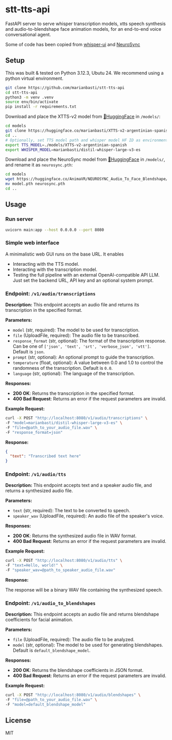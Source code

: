 # stt-tts-api

FastAPI server to serve whisper transcription models, xtts speech synthesis and audio-to-blendshape face animation models, for an end-to-end voice conversational agent.

Some of code has been copied from [whisper-ui](https://github.com/hayabhay/whisper-ui) and [NeuroSync](https://github.com/AnimaVR/NeuroSync_Player)

## Setup
This was built & tested on Python 3.12.3, Ubutu 24.
We recommend using a python virtual environment.

```bash
git clone https://github.com/marianbasti/stt-tts-api
cd stt-tts-api
python3 -m venv .venv
source env/bin/activate
pip install -r requirements.txt
```

Download and place the XTTS-v2 model from [🤗HuggingFace](https://huggingface.co/marianbasti/XTTS-v2-argentinian-spanish) in `/models/`:
```bash
cd models
git clone https://huggingface.co/marianbasti/XTTS-v2-argentinian-spanish
cd ..
# Optionally, set TTS model path and whisper model HF ID as environment variables. These are the default values
export TTS_MODEL=./models/XTTS-v2-argentinian-spanish
export WHISPER_MODEL=marianbasti/distil-whisper-large-v3-es
```

Download and place the NeuroSync model from [🤗HuggingFace](https://huggingface.co/AnimaVR/NEUROSYNC_Audio_To_Face_Blendshape/resolve/main/model.pth?download=true) in `/models/`, and rename it as `neurosync.pth`:
```bash
cd models
wget https://huggingface.co/AnimaVR/NEUROSYNC_Audio_To_Face_Blendshape/resolve/main/model.pth
mv model.pth neurosync.pth
cd ..
```
## Usage

### Run server
```bash
uvicorn main:app --host 0.0.0.0 --port 8080
```


### Simple web interface
A minimalistic web GUI runs on the base URL. It enables
- Interacting with the TTS model.
- Interacting with the transcription model.
- Testing the full pipeline with an external OpenAI-compatible API LLM. Just set the backend URL, API key and an optional system prompt.

### Endpoint: `/v1/audio/transcriptions`

**Description:** This endpoint accepts an audio file and returns its transcription in the specified format.

**Parameters:**

- `model` (str, required): The model to be used for transcription.
- `file` (UploadFile, required): The audio file to be transcribed.
- `response_format` (str, optional): The format of the transcription response. Can be one of `['json', 'text', 'srt', 'verbose_json', 'vtt']`. Default is `json`.
- `prompt` (str, optional): An optional prompt to guide the transcription.
- `temperature` (float, optional): A value between 0.0 and 1.0 to control the randomness of the transcription. Default is `0.0`.
- `language` (str, optional): The language of the transcription.

**Responses:**

- **200 OK**: Returns the transcription in the specified format.
- **400 Bad Request**: Returns an error if the request parameters are invalid.

**Example Request:**

```bash
curl -X POST "http://localhost:8080/v1/audio/transcriptions" \
-F "model=marianbasti/distil-whisper-large-v3-es" \
-F "file=@path_to_your_audio_file.wav" \
-F "response_format=json"
```

**Response:**

```json
{
  "text": "Transcribed text here"
}
```

### Endpoint: `/v1/audio/tts`

**Description:** This endpoint accepts text and a speaker audio file, and returns a synthesized audio file.

**Parameters:**

- `text` (str, required): The text to be converted to speech.
- `speaker_wav` (UploadFile, required): An audio file of the speaker's voice.

**Responses:**

- **200 OK**: Returns the synthesized audio file in WAV format.
- **400 Bad Request**: Returns an error if the request parameters are invalid.

**Example Request:**

```bash
curl -X POST "http://localhost:8080/v1/audio/tts" \
-F "text=Hello, world!" \
-F "speaker_wav=@path_to_speaker_audio_file.wav"
```

**Response:**

The response will be a binary WAV file containing the synthesized speech.

### Endpoint: `/v1/audio_to_blendshapes`

**Description:** This endpoint accepts an audio file and returns blendshape coefficients for facial animation.

**Parameters:**

- `file` (UploadFile, required): The audio file to be analyzed.
- `model` (str, optional): The model to be used for generating blendshapes. Default is `default_blendshape_model`.

**Responses:**

- **200 OK**: Returns the blendshape coefficients in JSON format.
- **400 Bad Request**: Returns an error if the request parameters are invalid.

**Example Request:**

```bash
curl -X POST "http://localhost:8080/v1/audio/blendshapes" \
-F "file=@path_to_your_audio_file.wav" \
-F "model=default_blendshape_model"
```

## License

MIT

